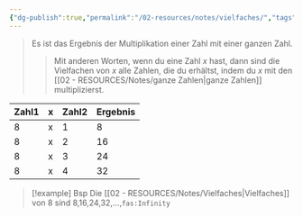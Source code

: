 ```yaml
---
{"dg-publish":true,"permalink":"/02-resources/notes/vielfaches/","tags":["mathe"],"noteIcon":"","updated":"2024-07-26T22:42:55.290+02:00"}
---
```


>Es ist das Ergebnis der Multiplikation einer Zahl mit einer ganzen Zahl.
>>Mit anderen Worten, wenn du eine Zahl $x$ hast, dann sind die Vielfachen von $x$ alle Zahlen, die du erhältst, indem du $x$ mit den [[02 - RESOURCES/Notes/ganze Zahlen\|ganze Zahlen]] multiplizierst.

| Zahl1 | x   | Zahl2 | Ergebnis |
| ----- | --- | ----- | -------- |
| 8     | x   | 1     | 8        |
| 8     | x   | 2     | 16       |
| 8     | x   | 3     | 24       |
| 8     | x   | 4     | 32       |

>[!example] Bsp
>Die [[02 - RESOURCES/Notes/Vielfaches\|Vielfaches]] von 8 sind 8,16,24,32,...,`fas:Infinity`
